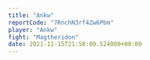 ```yaml
---
title: "Ankw"
reportCode: "7RnchN3rf4Zw6Pbm"
player: "Ankw"
fight: "Magtheridon"
date: 2021-11-15T21:50:09.524000+00:00
---
```

